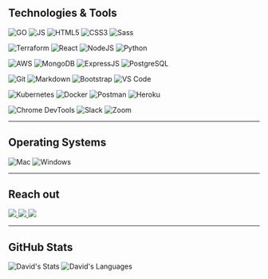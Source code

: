 ## Technologies & Tools

  ![GO](https://img.shields.io/badge/Go-white?logo=Go&logoColor=00ADD8&style=for-the-badge)
  ![JS](https://img.shields.io/badge/-JavaScript-white?style=for-the-badge&logo=javascript&logoColor=black)
  ![HTML5](https://img.shields.io/badge/-HTML5-white?style=for-the-badge&logo=html5)
  ![CSS3](https://img.shields.io/badge/-CSS3-white?style=for-the-badge&logo=css3&logoColor=1572B6)
  ![Sass](https://img.shields.io/badge/-Sass-white?style=for-the-badge&logo=sass)
  
  ![Terraform](https://img.shields.io/badge/Terraform-white?style=for-the-badge&logo=terraform)
  ![React](https://img.shields.io/badge/-React-white?style=for-the-badge&logo=React&logoColor=blue) 
  ![NodeJS](https://img.shields.io/badge/-Node.JS-white?style=for-the-badge&logo=Node.js)
  ![Python](https://img.shields.io/badge/-Python-white?style=for-the-badge&logo=python)
  
  <!--![Material UI](https://img.shields.io/badge/-Material_UI-white?style=for-the-badge&logo=mui)
  ![jQuery](https://img.shields.io/badge/-jQuery-white?style=for-the-badge&logo=jQuery&logoColor=black)
  ![JWT](https://img.shields.io/badge/JWT-white?style=for-the-badge&logo=JSON%20web%20tokens&logoColor=black)
  ![ReactRouter](https://img.shields.io/badge/-React_Router-white?style=for-the-badge&logo=react-router)-->
  
  ![AWS](https://custom-icon-badges.demolab.com/badge/AWS-%23FFFFFF.svg?style=for-the-badge&logo=aws&logoColor=black)
  ![MongoDB](https://img.shields.io/badge/-MongoDB-white?style=for-the-badge&logo=mongodb)
  ![ExpressJS](https://img.shields.io/badge/-Express-white?style=for-the-badge&logo=Express&logoColor=black)
  ![PostgreSQL](https://img.shields.io/badge/-PostgreSQL-white?style=for-the-badge&logo=postgresql)
  <!--![Flask](https://img.shields.io/badge/-Flask-white?style=for-the-badge&logo=Flask&logoColor=black)-->
  
  ![Git](https://img.shields.io/badge/-Git-white?style=for-the-badge&logo=git)
  ![Markdown](https://img.shields.io/badge/-Markdown-white?style=for-the-badge&logo=Markdown&logoColor=black)
  ![Bootstrap](https://img.shields.io/badge/-Bootstrap-white?style=for-the-badge&logo=bootstrap)
  ![VS Code](https://img.shields.io/badge/-VS%20Code-white?style=for-the-badge&logo=visual-studio-code&logoColor=blue)

  ![Kubernetes](https://img.shields.io/badge/Kubernetes-white?style=for-the-badge&logo=kubernetes)
  ![Docker](https://img.shields.io/badge/Docker-white?style=for-the-badge&logo=docker)
  ![Postman](https://img.shields.io/badge/Postman-white?style=for-the-badge&logo=postman)
  ![Heroku](https://img.shields.io/badge/-Heroku-white?style=for-the-badge&logo=heroku&logoColor=black)
  <!--![Netlify](https://img.shields.io/badge/netlify-white?style=for-the-badge&logo=netlify&logoColor=#00C7B7)-->
  <!--!![Trello](https://img.shields.io/badge/-Trello-white?style=for-the-badge&logo=Trello&logoColor=black)-->

  ![Chrome DevTools](https://img.shields.io/badge/Chrome_DevTools-white?style=for-the-badge&logo=google-chrome)
  ![Slack](https://img.shields.io/badge/-Slack-white?style=for-the-badge&logo=slack&logoColor=black)
  ![Zoom](https://img.shields.io/badge/-Zoom-white?style=for-the-badge&logo=zoom&logoColor=black)

---

## Operating Systems
  ![Mac](https://img.shields.io/badge/mac%20os-white?style=for-the-badge&logo=macos&logoColor=black)
  ![Windows](https://img.shields.io/badge/windows-white?style=for-the-badge&logo=windows&logoColor=black)

---

## Reach out
<a href="https://www.linkedin.com/in/davidphilipcollis/"><img src="https://img.shields.io/badge/-LinkedIn-white?style=for-the-badge&logo=LinkedIn&logoColor=black" />  </a>
<a href="mailto: davidphilipcollis@gmail.com"><img src="https://img.shields.io/badge/-Gmail-white?style=for-the-badge&logo=Gmail&logoColor=black" />  </a>
<a href="https://davidphilipcollis.com/"><img src="https://img.shields.io/badge/-Portfolio-white?style=for-the-badge&logo=Coderwall&logoColor=black" />  </a>

<!--<a href="https://leetcode.com/dcollis92/"><img src="https://img.shields.io/badge/-Leetcode-white?style=for-the-badge&logo=Leetcode&logoColor=black" />  </a>
<a href="https://www.codewars.com/users/dcollis92"><img src="https://img.shields.io/badge/-Codewars-white?style=for-the-badge&logo=Codewars&logoColor=black" />  </a>-->
 

---

## GitHub Stats
  ![David's Stats](https://github-readme-stats.vercel.app/api?username=dcollis92&show_icons=true&count_private=true&theme=dark)
  ![David's Languages](https://github-readme-stats.vercel.app/api/top-langs/?username=dcollis92&layout=compact&count_private=true&theme=dark)

